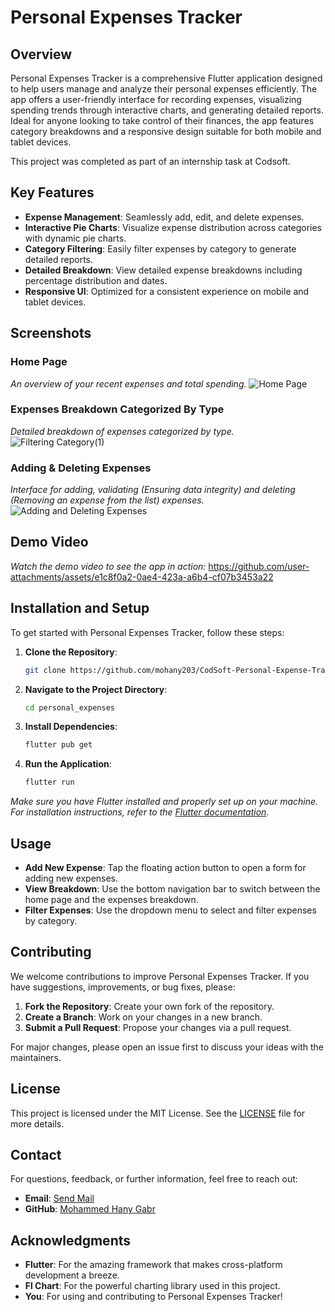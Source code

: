 # Personal Expenses Tracker

## Overview

Personal Expenses Tracker is a comprehensive Flutter application designed to help users manage and analyze their personal expenses efficiently. The app offers a user-friendly interface for recording expenses, visualizing spending trends through interactive charts, and generating detailed reports. Ideal for anyone looking to take control of their finances, the app features category breakdowns and a responsive design suitable for both mobile and tablet devices. 

This project was completed as part of an internship task at Codsoft.

## Key Features

- **Expense Management**: Seamlessly add, edit, and delete expenses.
- **Interactive Pie Charts**: Visualize expense distribution across categories with dynamic pie charts.
- **Category Filtering**: Easily filter expenses by category to generate detailed reports.
- **Detailed Breakdown**: View detailed expense breakdowns including percentage distribution and dates.
- **Responsive UI**: Optimized for a consistent experience on mobile and tablet devices.

## Screenshots

### Home Page
*An overview of your recent expenses and total spending.*
![Home Page](https://github.com/user-attachments/assets/78586ae6-6340-4017-8376-74a4d9274c04)

### Expenses Breakdown Categorized By Type
*Detailed breakdown of expenses categorized by type.*
![Filtering Category(1)](https://github.com/user-attachments/assets/399be91c-b8ee-4791-a6d6-092df1bf5771)

### Adding & Deleting Expenses
*Interface for adding, validating (Ensuring data integrity) and deleting (Removing an expense from the list) expenses.*
![Adding and Deleting Expenses](https://github.com/user-attachments/assets/8ba7cc60-da51-45ce-9885-2616a32a8aa9)

## Demo Video
*Watch the demo video to see the app in action:*
https://github.com/user-attachments/assets/e1c8f0a2-0ae4-423a-a6b4-cf07b3453a22

## Installation and Setup

To get started with Personal Expenses Tracker, follow these steps:

1. **Clone the Repository**:
   ```bash
   git clone https://github.com/mohany203/CodSoft-Personal-Expense-Tracker
   ```

2. **Navigate to the Project Directory**:
   ```bash
   cd personal_expenses
   ```

3. **Install Dependencies**:
   ```bash
   flutter pub get
   ```

4. **Run the Application**:
   ```bash
   flutter run
   ```

*Make sure you have Flutter installed and properly set up on your machine. For installation instructions, refer to the [Flutter documentation](https://flutter.dev/docs/get-started/install).*

## Usage

- **Add New Expense**: Tap the floating action button to open a form for adding new expenses.
- **View Breakdown**: Use the bottom navigation bar to switch between the home page and the expenses breakdown.
- **Filter Expenses**: Use the dropdown menu to select and filter expenses by category.

## Contributing

We welcome contributions to improve Personal Expenses Tracker. If you have suggestions, improvements, or bug fixes, please:

1. **Fork the Repository**: Create your own fork of the repository.
2. **Create a Branch**: Work on your changes in a new branch.
3. **Submit a Pull Request**: Propose your changes via a pull request.

For major changes, please open an issue first to discuss your ideas with the maintainers.

## License

This project is licensed under the MIT License. See the [LICENSE](LICENSE.md) file for more details.

## Contact

For questions, feedback, or further information, feel free to reach out:

- **Email**: [Send Mail](mailto:mohammed.hany1980@gmail.com)
- **GitHub**: [Mohammed Hany Gabr](https://github.com/mohany203)

## Acknowledgments

- **Flutter**: For the amazing framework that makes cross-platform development a breeze.
- **Fl Chart**: For the powerful charting library used in this project.
- **You**: For using and contributing to Personal Expenses Tracker!
